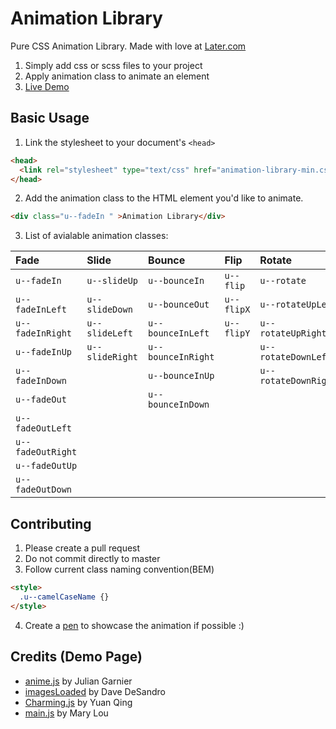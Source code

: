 # Animation Library
Pure CSS Animation Library. Made with love at [Later.com](https://later.com)

1. Simply add css or scss files to your project
2. Apply animation class to animate an element
3. [Live Demo](http://animation.kaustubhmenon.com)

## Basic Usage

1. Link the stylesheet to your document's `<head>`

```html
<head>
  <link rel="stylesheet" type="text/css" href="animation-library-min.css">
</head>
```
2. Add the animation class to the HTML element you'd like to animate.
```html
<div class="u--fadeIn " >Animation Library</div>
```
3. List of avialable animation classes:

| Fade              | Slide            | Bounce              | Flip        | Rotate               | Zoom             | Attention    |
| :---------------- | :--------------- | :------------------ | :---------- | :------------------- | :--------------- | :----------- |
| `u--fadeIn`       | `u--slideUp`     | `u--bounceIn`       | `u--flip`   | `u--rotate`          | `u--zoomIn`      | `u--pulse `  |
| `u--fadeInLeft`   | `u--slideDown `  | `u--bounceOut`      | `u--flipX`  | `u--rotateUpLeft`    | `u--zoomInDown`  | `u--flash `  |
| `u--fadeInRight`  | `u--slideLeft`   | `u--bounceInLeft`   | `u--flipY ` | `u--rotateUpRight`   | `u--zoomInUp`    | `u--bounce ` |
| `u--fadeInUp`     | `u--slideRight`  | `u--bounceInRight`  |             | `u--rotateDownLeft`  | `u--zoomOut`     | `u--shake `  |
| `u--fadeInDown`   |                  | `u--bounceInUp`     |             | `u--rotateDownRight` | `u--zoomOutDown` | `u--swing `  |
| `u--fadeOut`      |                  | `u--bounceInDown`   |             |                      | `u--zoomOutUp`   |              |
| `u--fadeOutLeft`  |                  |                     |             |                      |                  |              |
| `u--fadeOutRight` |                  |                     |             |                      |                  |              |
| `u--fadeOutUp`    |                  |                     |             |                      |                  |              |
| `u--fadeOutDown`  |                  |                     |             |                      |                  |              |

## Contributing

1. Please create a pull request
2. Do not commit directly to master
3. Follow current class naming convention(BEM)
```html
<style>
  .u--camelCaseName {}
</style>
```
4. Create a [pen](http://codepen.io) to showcase the animation if possible :)

## Credits (Demo Page)

- [anime.js](http://anime-js.com/) by Julian Garnier
- [imagesLoaded](http://imagesloaded.desandro.com/) by Dave DeSandro
- [Charming.js](https://github.com/yuanqing/charming) by Yuan Qing
- [main.js](http://www.codrops.com) by Mary Lou
